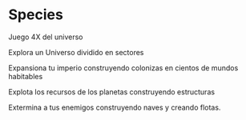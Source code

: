 # Species
Juego 4X del universo


Explora un Universo dividido en sectores


Expansiona tu imperio construyendo colonizas en cientos de mundos habitables


Explota los recursos de los planetas construyendo estructuras


Extermina a tus enemigos construyendo naves y creando flotas.
